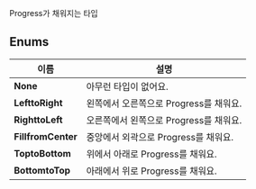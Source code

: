 
Progress가 채워지는 타입 
<br>
## **Enums**

 **이름** | **설명** |
 --- | --- |
**None** |아무런 타입이 없어요. |
**LefttoRight** |왼쪽에서 오른쪽으로 Progress를 채워요. |
**RighttoLeft** |오른쪽에서 왼쪽으로 Progress를 채워요. |
**FillfromCenter** |중앙에서 외곽으로 Progress를 채워요. |
**ToptoBottom** |위에서 아래로 Progress를 채워요. |
**BottomtoTop** |아래에서 위로 Progress를 채워요. |
